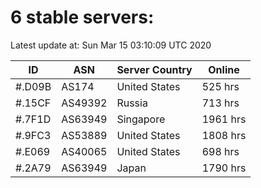 # 6 stable servers:

Latest update at: Sun Mar 15 03:10:09 UTC 2020

| ID | ASN | Server Country | Online |
| -- | --- | -------------- | ------ |
| #.D09B | AS174 | United States | 525 hrs |
| #.15CF | AS49392 | Russia | 713 hrs |
| #.7F1D | AS63949 | Singapore | 1961 hrs |
| #.9FC3 | AS53889 | United States | 1808 hrs |
| #.E069 | AS40065 | United States | 698 hrs |
| #.2A79 | AS63949 | Japan | 1790 hrs |

